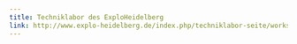 ```yaml
---
title: Techniklabor des ExploHeidelberg
link: http://www.explo-heidelberg.de/index.php/techniklabor-seite/workshops-techniklabor/
---
```

